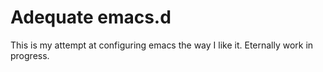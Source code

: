 # Adequate emacs.d

This is my attempt at configuring emacs the way I like it. Eternally work in progress.

